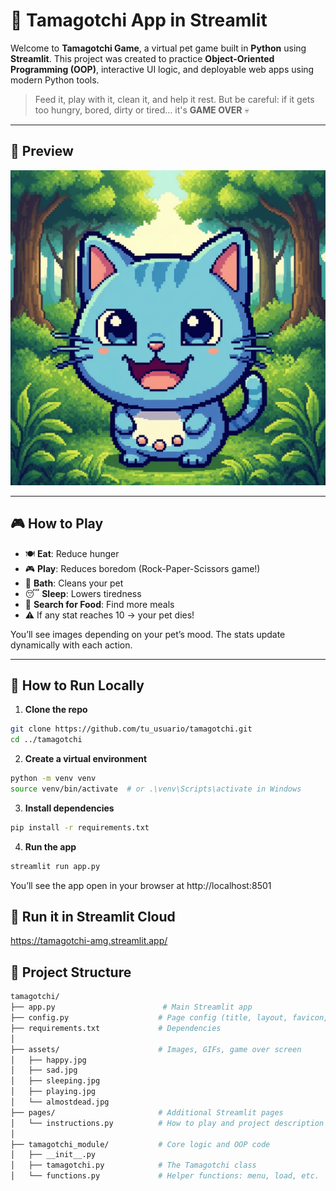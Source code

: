 # 🐾 Tamagotchi App in Streamlit

Welcome to **Tamagotchi Game**, a virtual pet game built in **Python** using **Streamlit**. This project was created to practice **Object-Oriented Programming (OOP)**, interactive UI logic, and deployable web apps using modern Python tools.

> Feed it, play with it, clean it, and help it rest. But be careful: if it gets too hungry, bored, dirty or tired... it's **GAME OVER** 💀

---

## 📸 Preview

![gameplay](assets/happy.jpg) <!-- Cambia esto si subes una captura del juego -->

---

## 🎮 How to Play

- 🍽️ **Eat**: Reduce hunger  
- 🎮 **Play**: Reduces boredom (Rock-Paper-Scissors game!)  
- 🛁 **Bath**: Cleans your pet  
- 😴 **Sleep**: Lowers tiredness  
- 🍖 **Search for Food**: Find more meals  
- ⚠️ If any stat reaches 10 → your pet dies!

You’ll see images depending on your pet’s mood. The stats update dynamically with each action.

---

## 🚀 How to Run Locally

1. **Clone the repo**

```bash
git clone https://github.com/tu_usuario/tamagotchi.git
cd ../tamagotchi 
```

2. **Create a virtual environment**

```bash
python -m venv venv
source venv/bin/activate  # or .\venv\Scripts\activate in Windows 
```

3. **Install dependencies**

```bash
pip install -r requirements.txt
```

4. **Run the app**

```bash
streamlit run app.py
```

You’ll see the app open in your browser at http://localhost:8501

## 🚀 Run it in Streamlit Cloud
https://tamagotchi-amg.streamlit.app/

## 🧱 Project Structure

```bash
tamagotchi/
├── app.py                        # Main Streamlit app
├── config.py                    # Page config (title, layout, favicon, etc.)
├── requirements.txt             # Dependencies
│
├── assets/                      # Images, GIFs, game over screen
│   ├── happy.jpg
│   ├── sad.jpg
│   ├── sleeping.jpg
│   ├── playing.jpg
│   └── almostdead.jpg
├── pages/                       # Additional Streamlit pages
│   └── instructions.py          # How to play and project description
│
├── tamagotchi_module/           # Core logic and OOP code
│   ├── __init__.py
│   ├── tamagotchi.py            # The Tamagotchi class
│   └── functions.py             # Helper functions: menu, load, etc.
```
